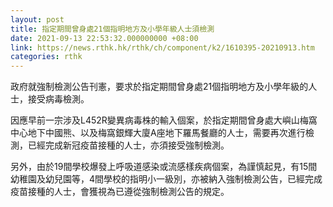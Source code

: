 ```yaml
---
layout: post
title: 指定期間曾身處21個指明地方及小學年級人士須檢測
date: 2021-09-13 22:53:32.000000000 +08:00
link: https://news.rthk.hk/rthk/ch/component/k2/1610395-20210913.htm
categories: rthk
---
```


政府就強制檢測公告刊憲，要求於指定期間曾身處21個指明地方及小學年級的人士，接受病毒檢測。

因應早前一宗涉及L452R變異病毒株的輸入個案，於指定期間曾身處大嶼山梅窩中心地下中國熊、以及梅窩銀輝大廈A座地下羅馬餐廳的人士，需要再次進行檢測，已經完成新冠疫苗接種的人士，亦須接受強制檢測。

另外，由於19間學校爆發上呼吸道感染或流感樣疾病個案，為謹慎起見，有15間幼稚園及幼兒園等，4間學校的指明小一級別，亦被納入強制檢測公告，已經完成疫苗接種的人士，會獲視為已遵從強制檢測公告的規定。
